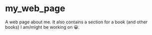 # my_web_page
A web page about me. It also contains a section for a book (and other books) I am/might be working on 😀. 
